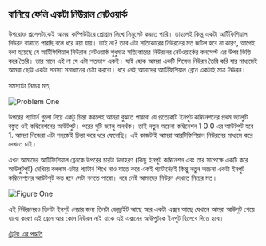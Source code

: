 ## বানিয়ে ফেলি একটা নিউরাল নেটওয়ার্ক  

উপরোক্ত প্রসেসটাকেই আমরা কম্পিউটারে প্রোগ্রাম লিখে সিমুলেট করতে পারি। তাহলেই কিন্তু একটা আর্টিফিশিয়াল নিউরন বানাতে পারছি বলে ধরে নয়া যায়। তাই না? তবে এটা সত্যিকারের নিউরনের মত জটিল হবে না কারণ, আগেই বলা হয়েছে যে আর্টিফিশিয়াল নিউরাল নেটওয়ার্ক শুধুমাত্র সত্যিকারের নিউরনের নেটওয়ার্কের কনসেপ্ট এর উপর ভিত্তি করে তৈরি। তার মানে এই না যে এটা শতভাগ একই। যাই হোক আমরা একটি সিঙ্গেল নিউরন তৈরি করি যার মাধ্যমেই আমরা ছোট্ট একটা সমস্যা সমাধানের চেষ্টা করবো। ধরে নেই আমাদের আর্টিফিশিয়াল ব্রেনে একটাই মাত্র নিউরন।

সমস্যাটা নিচের মত,

![Problem One](https://nuhil.files.wordpress.com/2017/05/screen-shot-2017-05-18-at-7-11-24-pm.png?w=720&h=220 "Problem One")  

উপরের প্যাটার্ন গুলো নিয়ে একটু চিন্তা করলেই আমরা বুঝতে পারবো যে প্রত্যেকটি ইনপুট কম্বিনেশনের প্রথম ভ্যালুটি বস্তুত ওই কম্বিনেশনের আউটপুট। পরের দুটি ভ্যালু অনর্থক। তাই নতুন অচেনা কম্বিনেশন 1 0 0 এর আউটপুট হবে 1. আমরা নিজেরা এটা সহজেই চিন্তা করে ধরে ফেলেছি। এই কাজটাই আমরা আরটিফিশিয়াল নিউরনের মাধ্যমে করে দেখতে চাই।

এখন আমাদের আর্টিফিশিয়াল ব্রেনকে উপরের চারটা উদাহরণ (কিছু ইনপুট কম্বিনেশন এবং তার সাপেক্ষে একটি করে আউপুটপুট) দেখিয়ে বললাম এটার প্যাটার্ন শিখে নাও যাতে করে একই প্যাটার্নেরই কিন্তু নতুন অচেনা একটা ইনপুট কম্বিনেশনের আউটপুট কত হবে সেটা বলতে পারো। ধরে নেই আমাদের নিউরন দেখতে নিচের মত।  

![Figure One](https://nuhil.files.wordpress.com/2017/05/screen-shot-2017-05-18-at-7-28-18-pm.png?w=406&h=277 "Figure One")  

এই নিউরনেরও তিনটা ইনপুট নেয়ার জন্য তিনটা ডেন্ড্রাইট আছে আর একটা এক্সন আছে যেখানে আমরা আউপুট পেয়ে যাবো কারণ এই ব্রেনে আর কোন নিউরন নাই যাকে এই এক্সনের আউপুটকে ইনপুট হিসেবে দিতে হবে।

[ট্রেনিং এর পদ্ধতি](simple-nn-train.md)